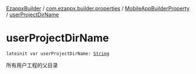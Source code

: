 [EzappxBuilder](../../index.md) / [com.ezappx.builder.properties](../index.md) / [MobileAppBuilderProperty](index.md) / [userProjectDirName](./user-project-dir-name.md)

# userProjectDirName

`lateinit var userProjectDirName: `[`String`](https://kotlinlang.org/api/latest/jvm/stdlib/kotlin/-string/index.html)

所有用户工程的父目录

